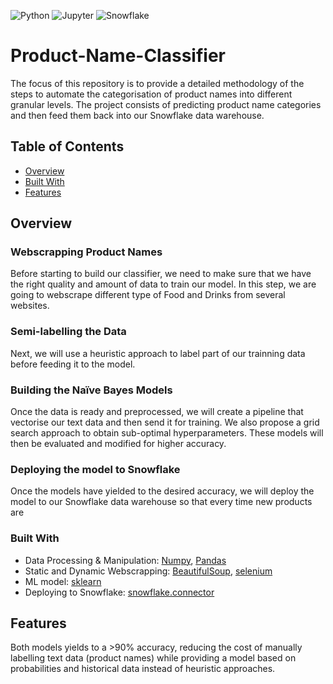  <img alt="Python" src="https://img.shields.io/badge/Python%20-%2314354C.svg?style=flat-square&logo=python&logoColor=white" /> <img alt="Jupyter" src="https://img.shields.io/badge/Jupyter-F37626?style=for-the-badge&logo=jupyter&logoColor=white&style=flat" /> <img alt="Snowflake" src="https://img.shields.io/badge/Snowflake-29B5E8?logo=Snowflake&logoColor=white&style=flat" />
  
 
# Product-Name-Classifier
The focus of this repository is to provide a detailed methodology of the steps to automate the categorisation of product names into different granular levels. The project consists of predicting product name categories and then feed them back into our Snowflake data warehouse.
 
## Table of Contents

- [Overview](#overview)
- [Built With](#built-with)
- [Features](#features)

## Overview
### Webscrapping Product Names
Before starting to build our classifier, we need to make sure that we have the right quality and amount of data to train our model. In this step, we are going to webscrape different type of Food and Drinks from several websites. 

### Semi-labelling the Data
Next, we will use a heuristic approach to label part of our trainning data before feeding it to the model. 

### Building the Naïve Bayes Models
Once the data is ready and preprocessed, we will create a pipeline that vectorise our text data and then send it for training. We also propose a grid search approach to obtain sub-optimal hyperparameters. These models will then be evaluated and modified for higher accuracy.

### Deploying the model to Snowflake
Once the models have yielded to the desired accuracy, we will deploy the model to our Snowflake data warehouse so that every time new products are 

### Built With
- Data Processing & Manipulation: [Numpy](https://numpy.org), [Pandas](https://pandas.pydata.org)
- Static and Dynamic Webscrapping: [BeautifulSoup](https://pypi.org/project/beautifulsoup4/), [selenium](https://pypi.org/project/selenium/)
- ML model: [sklearn](https://scikit-learn.org/stable/)
- Deploying to Snowflake: [snowflake.connector](https://docs.snowflake.com/en/user-guide/python-connector.html)

## Features
Both models yields to a >90% accuracy, reducing the cost of manually labelling text data (product names) while providing a model based on probabilities and historical data instead of heuristic approaches.
